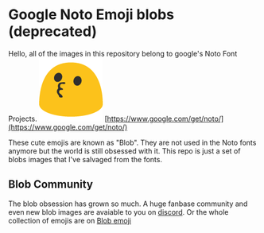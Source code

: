 # Google Noto Emoji blobs (deprecated) 
Hello, all of the images in this repository belong to google's Noto Font Projects. ![kiss_blob](my-choice/kiss_google.png)
[https://www.google.com/get/noto/](https://www.google.com/get/noto/)

These cute emojis are known as "Blob". They are not used in the Noto fonts anymore but the world is still obsessed with it. This repo is just a set of blobs images that I've salvaged from the fonts. 

## Blob Community
The blob obsession has grown so much. A huge fanbase community and even new blob images are avaiable to you on [discord](https://discord.gg/4PVhPkD). Or the whole collection of emojis are on [Blob emoji](https://blobs.gg/)
